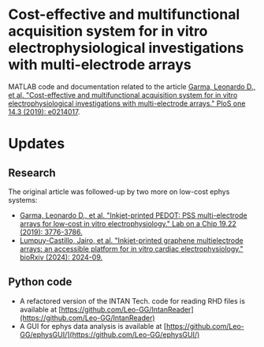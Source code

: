 # Cost-effective and multifunctional acquisition system for in vitro electrophysiological investigations with multi-electrode arrays

MATLAB code and documentation related to the article [Garma, Leonardo D., et al. "Cost-effective and multifunctional acquisition system for in vitro electrophysiological investigations with multi-electrode arrays." PloS one 14.3 (2019): e0214017](https://journals.plos.org/plosone/article?id=10.1371/journal.pone.0214017).

# Updates
## Research
The original article was followed-up by two more on low-cost ephys systems:
- [Garma, Leonardo D., et al. "Inkjet-printed PEDOT: PSS multi-electrode arrays for low-cost in vitro electrophysiology." Lab on a Chip 19.22 (2019): 3776-3786.](https://pubs.rsc.org/en/content/articlelanding/2019/lc/c9lc00636b/unauth)
- [Lumpuy-Castillo, Jairo, et al. "Inkjet-printed graphene multielectrode arrays: an accessible platform for in vitro cardiac electrophysiology." bioRxiv (2024): 2024-09.](https://www.biorxiv.org/content/10.1101/2024.09.09.611887v2.abstract)
## Python code
- A refactored version of the INTAN Tech. code for reading RHD files is available at [https://github.com/Leo-GG/IntanReader](https://github.com/Leo-GG/IntanReader)
- A GUI for ephys data analysis is available at [https://github.com/Leo-GG/ephysGUI/](https://github.com/Leo-GG/ephysGUI/)

